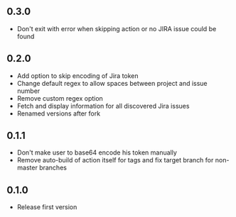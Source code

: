 ## 0.3.0
* Don't exit with error when skipping action or no JIRA issue could be found
  
## 0.2.0
* Add option to skip encoding of Jira token
* Change default regex to allow spaces between project and issue number
* Remove custom regex option
* Fetch and display information for all discovered Jira issues
* Renamed versions after fork

## 0.1.1
* Don't make user to base64 encode his token manually
* Remove auto-build of action itself for tags and fix target branch for non-master branches

## 0.1.0
* Release first version
